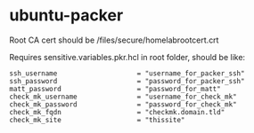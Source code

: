 # ubuntu-packer

Root CA cert should be /files/secure/homelabrootcert.crt

Requires sensitive.variables.pkr.hcl in root folder, should be like:

```
ssh_username                    = "username_for_packer_ssh"
ssh_password                    = "password_for_packer_ssh"
matt_password                   = "password_for_matt"
check_mk_username               = "username_for_check_mk"
check_mk_password               = "password_for_check_mk"
check_mk_fqdn                   = "checkmk.domain.tld"
check_mk_site                   = "thissite"
```
 